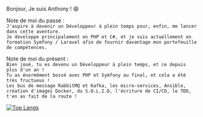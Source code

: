 Bonjour, Je suis Anthony ! :smile:

Note de moi du passé : <br>
```J'aspire à devenir un Développeur à plein temps pour, enfin, me lancer dans cette aventure.```<br>
```Je développe principalement en PHP et C#, et je suis actuellement en formation Symfony / Laravel afin de fournir davantage mon portefeuille de compétences.```<br>

Note de moi du présent :<br>
```Bien joué, tu es devenu un Développeur à plein temps, et ce depuis plus d'un an !```<br>
```Tu as énormément bossé avec PHP et Symfony au final, et cela a été très fructueux !```<br>```Les bus de message RabbitMQ et Kafka, les micro-services, Ansible, création d'images Docker, du S.O.L.I.D, l'écriture de CI/CD, le TDD, t'en as fait de la route !```<br>

[![Top Langs](https://github-readme-stats.vercel.app/api/top-langs/?username=Squalalah)](https://github.com/anuraghazra/github-readme-stats)
